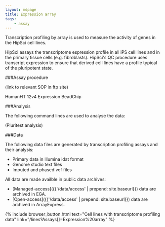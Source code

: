 ```yaml
---
layout: mdpage
title: Expression array
tags:
    - assay
---
```


Transcription profiling by array is used to measure the activity of genes in
the HipSci cell lines.

HipSci assays the transcriptome espression profile in all iPS cell lines and in the
primary tissue cells (e.g. fibroblasts).  HipSci's QC procedure uses transcript
expression to ensure that derived cell lines have a profile typical of the
pluripotent state.

###Assay procedure

(link to relevant SOP in ftp site)

HumanHT 12v4 Expression BeadChip

###Analysis

The following command lines are used to analyse the data:

(Pluritest analysis)

###Data

The following data files are generated by transcription profiling assays and their analysis:

*   Primary data in Illumina idat format
*   Genome studio text files
*   Imputed and phased vcf files

All data are made availble in public data archives:

*   [Managed-access]({{'/data/access' | prepend: site.baseurl}}) data are archived in EGA.
*   [Open-access]({{'/data/access' | prepend: site.baseurl}}) data are archived in ArrayExpress.

{% include browser_button.html text="Cell lines with transcriptome profiling data" link="/lines?Assays[]=Expression%20array" %}
